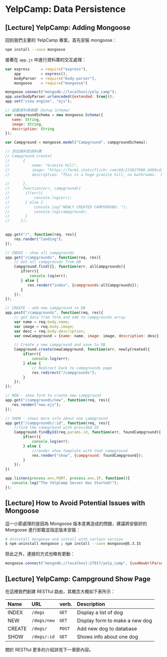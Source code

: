# YelpCamp: Data Persistence

## [Lecture] YelpCamp: Adding Mongoose

回到我們主要的 YelpCamp 專案，首先安裝 mongoose：

```bash
npm install --save mongoose
```

接著在 `app.js` 中進行資料庫的交互處理：

```javascript
var express     = require("express"),
    app         = express(),
    bodyParser  = require("body-parser"),
    mongoose    = require("mongoose")

mongoose.connect("mongodb://localhost/yelp_camp");
app.use(bodyParser.urlencoded({extended: true}));
app.set("view engine", "ejs");

// 設置資料庫綱要（Setup Schema）
var campgroundSchema = new mongoose.Schema({
   name: String,
   image: String,
   description: String
});

var Campground = mongoose.model("Campground", campgroundSchema);

// 添加資料到資料庫
// Campground.create(
//      {
//          name: "Granite Hill", 
//          image: "https://farm1.staticflickr.com/60/215827008_6489cd30c3.jpg",
//          description: "This is a huge granite hill, no bathrooms.  No water. Beautiful granite!"
         
//      },
//      function(err, campground){
//       if(err){
//           console.log(err);
//       } else {
//           console.log("NEWLY CREATED CAMPGROUND: ");
//           console.log(campground);
//       }
//     });

    
app.get("/", function(req, res){
    res.render("landing");
});

// INDEX - show all campgrounds
app.get("/campgrounds", function(req, res){
    // Get all campgrounds from DB
    Campground.find({}, function(err, allCampgrounds){
       if(err){
           console.log(err);
       } else {
          res.render("index", {campgrounds:allCampgrounds});
       }
    });
});

// CREATE - add new campground to DB
app.post("/campgrounds", function(req, res){
    // get data from form and add to campgrounds array
    var name = req.body.name;
    var image = req.body.image;
    var desc = req.body.description;
    var newCampground = {name: name, image: image, description: desc}

    // Create a new campground and save to DB
    Campground.create(newCampground, function(err, newlyCreated){
        if(err){
            console.log(err);
        } else {
            // Redirect back to campgrounds page
            res.redirect("/campgrounds");
        }
    });
});

// NEW - show form to create new campground
app.get("/campgrounds/new", function(req, res){
   res.render("new.ejs"); 
});

// SHOW - shows more info about one campground
app.get("/campgrounds/:id", function(req, res){
    //find the campground with provided ID
    Campground.findById(req.params.id, function(err, foundCampground){
        if(err){
            console.log(err);
        } else {
            //render show template with that campground
            res.render("show", {campground: foundCampground});
        }
    });
})

app.listen(process.env.PORT, process.env.IP, function(){
   console.log("The YelpCamp Server Has Started!");
});
```

## [Lecture] How to Avoid Potential Issues with Mongoose

這一小節處理的是因為 Mongoose 版本差異造成的問題，建議將安裝好的 Mongoose 進行卸載並指定版本安裝：

```bash
# Uninstall mongoose and install with certain version
$ npm uninstall mongoose ; npm install --save mongoose@5.3.15
```

除此之外，連接的方式也略有更動：

```javascript
mongoose.connect("mongodb://localhost:27017/yelp_camp", {useNewUrlParser: true});
```

## [Lecture] YelpCamp: Campground Show Page

在這裡我們創建 RESTful 路由，其概念大概如下表所示：

| Name      | URL           | verb.     | Description                       |
| :--       | :--           | :--       | :--                               |
| INDEX     | `/dogs`       | `GET`     | Display a list of dog             |
| NEW       | `/dogs/new`   | `GET`     | Display form to make a new dog    |
| CREATE    | `/dogs/`      | `POST`    | Add new dog to database           |
| SHOW      | `/dogs/:id`   | `GET`     | Shows info about one dog          |

關於 RESTful 更多的介紹詳見下一章節內容。